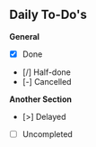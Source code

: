 ## Daily To-Do's

**General**
- [x] Done
- [/] Half-done
- [-] Cancelled

**Another Section**
- [>] Delayed
- [ ] Uncompleted
